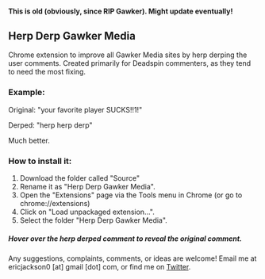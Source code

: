 #### This is old (obviously, since RIP Gawker). Might update eventually!

## Herp Derp Gawker Media

Chrome extension to improve all Gawker Media sites by herp derping the user comments. Created primarily for Deadspin commenters, as they tend to need the most fixing.

### Example:
Original:	"your favorite player SUCKS!!1!"

Derped:		"herp herp derp"

Much better.

### How to install it:
1. Download the folder called "Source"
2. Rename it as "Herp Derp Gawker Media".
3. Open the "Extensions" page via the Tools menu in Chrome (or go to chrome://extensions)
4. Click on "Load unpackaged extension...".
5. Select the folder "Herp Derp Gawker Media".

##### Hover over the herp derped comment to reveal the original comment.

Any suggestions, complaints, comments, or ideas are welcome! Email me at ericjackson0 [at] gmail [dot] com, or find me
on [Twitter](https://twitter.com/ericjackson0).
